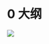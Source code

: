 # 0 大纲
![](https://edrawcloudpubliccn.oss-cn-shenzhen.aliyuncs.com/viewer/self/18216129/share/2021-4-1/1617287538/main.svg)